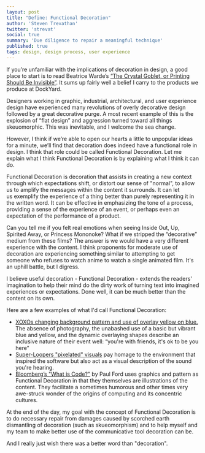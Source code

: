 ```yaml
---
layout: post
title: "Define: Functional Decoration"
author: 'Steven Trevathan'
twitter: 'strevat'
social: true
summary: 'Due diligence to repair a meaningful technique'
published: true
tags: design, design process, user experience
---
```


If you’re unfamiliar with the implications of decoration in design, a good place to start is to read Beatrice Warde’s [“The Crystal Goblet, or Printing Should Be Invisible”](http://gmunch.home.pipeline.com/typo-L/misc/ward.htm). It sums up fairly well a belief I carry to the products we produce at DockYard.

Designers working in graphic, industrial, architectural, and user experience design have experienced many revolutions of overly decorative design followed by a great decorative purge. A most recent example of this is the explosion of “flat design” and aggression turned toward all things skeuomorphic. This was inevitable, and I welcome the sea change.

However, I think if we’re able to open our hearts a little to unpopular ideas for a minute, we’ll find that decoration does indeed have a functional role in design. I think that role could be called Functional Decoration. Let me explain what I think Functional Decoration is by explaining what I think it can do.

Functional Decoration is decoration that assists in creating a new context through which expectations shift, or distort our sense of "normal", to allow us to amplify the messages within the content it surrounds. It can let us exemplify the experience of a thing better than purely representing it in the written word. It can be effective in emphasizing the tone of a process, providing a sense of the experience of an event, or perhaps even an expectation of the performance of a product.

Can you tell me if you felt real emotions when seeing Inside Out, Up, Spirited Away, or Princess Mononoke? What if we stripped the “decorative” medium from these films? The answer is we would have a very different experience with the content. I think proponents for moderate use of decoration are experiencing something similar to attempting to get someone who refuses to watch anime to watch a single animated film. It's an uphill battle, but I digress.

I believe useful decoration - Functional Decoration - extends the readers' imagination to help their mind do the dirty work of turning text into imagined experiences or expectations. Done well, it can be much better than the content on its own.

Here are a few examples of what I'd call Functional Decoration:
* [XOXOs changing background pattern and use of overlay yellow on blue.](http://2015.xoxofest.com/) The absence of photography, the unabashed use of a basic but vibrant blue and yellow, and the dynamic overlaying shapes describe an inclusive nature of their event well: “you're with friends, it's ok to be you here”
* [Super-Loopers "pixelated" visuals](http://superlooper.universlabs.co.uk/) pay homage to the environment that inspired the software but also act as a visual description of the sound you're hearing.
* [Bloomberg’s "What is Code?"](http://www.bloomberg.com/graphics/2015-paul-ford-what-is-code/) by Paul Ford uses graphics and pattern as Functional Decoration in that they themselves are illustrations of the content. They facilitate a sometimes humorous and other times very awe-struck wonder of the origins of computing and its concentric cultures.

At the end of the day, my goal with the concept of Functional Decoration is to do necessary repair from damages caused by scorched earth dismantling of decoration (such as skueomorphism) and to help myself and my team to make better use of the communicative tool decoration can be.

And I really just wish there was a better word than "decoration".